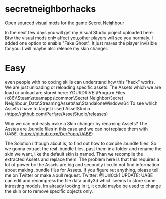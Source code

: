 # secretneighborhacks
Open sourced visual mods for the game Secret Neighbour

In the next few days you will get my Visual Studio project uploaded here. Btw the visual mods only affect you,other players will see you normaly.
I added one option to enable "Fake Ghost". It just makes the player invisible for you. I will maybe also release my skin changer.

# Easy
even people with no coding skills can understand how this "hack" works. We are just unloading or reloading specific assets.
The Assets which we are load or unload are stored here: YOURDRIVE:\Program Files (x86)\Steam\steamapps\common\Secret Neighbor\Secret Neighbour_Data\StreamingAssets\aa\StandaloneWindows64
To see which Assets i have to target i used AssetStudio (https://github.com/Perfare/AssetStudio/releases)

Why we can not easly make a Skin changer by renaming Assets? The Asstes are .bundle files in this case and we can not replace them with UABE. (https://github.com/DerPopo/UABE)

The Solution i though about is, to find out how to compile .bundle files. So we gonna extract the real .bundle files, past them in a folder and rename the skin we want, like the default skin is named. Than we recompile the extracted Assets and replace them. The problem here is that this requires a lot of power bc the Assets are big and secondly i could not find information about making .bundle files for Assets.
If you figure out anything, please tell me on Twitter or make a pull request. 
Twitter: @IUnl0ck1
 UPDATE: UABE can edit and recompress the file data.unity3d which seems to store some intresting models. Im already looking in it, it could maybe be used to change the skin or to remove specific objects only.
 
 
 
   

